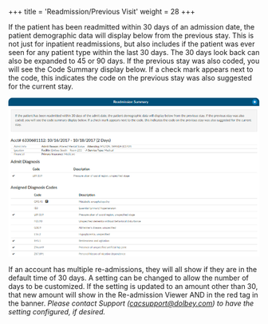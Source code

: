 +++
title = 'Readmission/Previous Visit'
weight = 28
+++

If the patient has been readmitted within 30 days of an admission date, the patient demographic data will display below from the previous stay. This is not just for inpatient readmissions, but also includes if the patient was ever seen for any patient type within the last 30 days. The 30 days look back can also be expanded to 45 or 90 days. If the previous stay was also coded, you will see the Code Summary display below. If a check mark appears next to the code, this indicates the code on the previous stay was also suggested for the current stay.

![Readmission Summary Viewer](ReadmissionSummary.png)

If an account has multiple re-admissions, they will all show if they are in the default time of 30 days.  A setting can be changed to allow the number of days to be customized.  If the setting is updated to an amount other than 30, that new amount will show in the Re-admission Viewer AND in the red tag in the banner. *Please contact Support (cacsupport@dolbey.com) to have the setting configured, if desired.*
